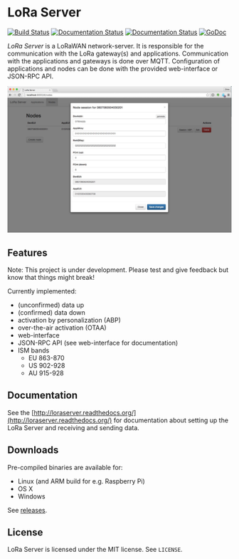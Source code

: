 # LoRa Server

[![Build Status](https://travis-ci.org/brocaar/loraserver.svg?branch=master)](https://travis-ci.org/brocaar/loraserver)
[![Documentation Status](https://readthedocs.org/projects/loraserver/badge/?version=latest)](http://loraserver.readthedocs.org/en/latest/?badge=latest)
[![Documentation Status](https://readthedocs.org/projects/loraserver/badge/?version=stable)](http://loraserver.readthedocs.org/en/stable/?badge=stable)
[![GoDoc](https://godoc.org/github.com/brocaar/loraserver?status.svg)](https://godoc.org/github.com/brocaar/loraserver)

*LoRa Server* is a LoRaWAN network-server. It is responsible for the
communication with the LoRa gateway(s) and applications. Communication
with the applications and gateways is done over MQTT. Configuration of
applications and nodes can be done with the provided web-interface or JSON-RPC API.

![web-interface](docs/img/webinterface.jpg)


## Features

Note: This project is under development.
Please test and give feedback but know that things might break!

Currently implemented:

- (unconfirmed) data up
- (confirmed) data down
- activation by personalization (ABP)
- over-the-air activation (OTAA)
- web-interface
- JSON-RPC API (see web-interface for documentation)
- ISM bands
	- EU 863-870
	- US 902-928
	- AU 915-928

## Documentation

See the [http://loraserver.readthedocs.org/](http://loraserver.readthedocs.org/)
for documentation about setting up the LoRa Server and receiving and sending
data.

## Downloads

Pre-compiled binaries are available for:

* Linux (and ARM build for e.g. Raspberry Pi)
* OS X
* Windows

See [releases](https://github.com/brocaar/loraserver/releases).

## License

LoRa Server is licensed under the MIT license. See ``LICENSE``.

